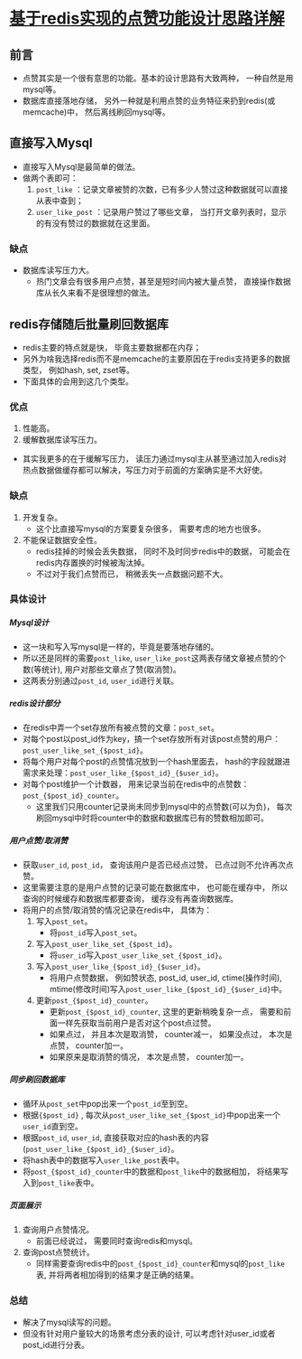 # [基于redis实现的点赞功能设计思路详解](http://www.jb51.net/article/113210.htm)

## 前言

- 点赞其实是一个很有意思的功能。基本的设计思路有大致两种， 一种自然是用mysql等。
- 数据库直接落地存储， 另外一种就是利用点赞的业务特征来扔到redis(或memcache)中， 然后离线刷回mysql等。

## 直接写入Mysql

- 直接写入Mysql是最简单的做法。
- 做两个表即可：
  1. `post_like` ：记录文章被赞的次数，已有多少人赞过这种数据就可以直接从表中查到；
  2. `user_like_post` ：记录用户赞过了哪些文章， 当打开文章列表时，显示的有没有赞过的数据就在这里面。

### 缺点

- 数据库读写压力大。
  - 热门文章会有很多用户点赞，甚至是短时间内被大量点赞， 直接操作数据库从长久来看不是很理想的做法。

## redis存储随后批量刷回数据库

- redis主要的特点就是快， 毕竟主要数据都在内存；
- 另外为啥我选择redis而不是memcache的主要原因在于redis支持更多的数据类型， 例如hash, set, zset等。
- 下面具体的会用到这几个类型。

### 优点

1. 性能高。
2. 缓解数据库读写压力。

- 其实我更多的在于缓解写压力， 读压力通过mysql主从甚至通过加入redis对热点数据做缓存都可以解决，写压力对于前面的方案确实是不大好使。

### 缺点

1. 开发复杂。
   - 这个比直接写mysql的方案要复杂很多， 需要考虑的地方也很多。
2. 不能保证数据安全性。
   - redis挂掉的时候会丢失数据， 同时不及时同步redis中的数据， 可能会在redis内存置换的时候被淘汰掉。
   - 不过对于我们点赞而已， 稍微丢失一点数据问题不大。

### 具体设计

##### Mysql设计

- 这一块和写入写mysql是一样的，毕竟是要落地存储的。
- 所以还是同样的需要`post_like`, `user_like_post`这两表存储文章被点赞的个数(等统计), 用户对那些文章点了赞(取消赞)。
- 这两表分别通过`post_id`, `user_id`进行关联。

##### redis设计部分

- 在redis中弄一个set存放所有被点赞的文章：`post_set`。
- 对每个post以post_id作为key，搞一个set存放所有对该post点赞的用户：`post_user_like_set_{$post_id}`。
- 将每个用户对每个post的点赞情况放到一个hash里面去， hash的字段就跟进需求来处理：`post_user_like_{$post_id}_{$user_id}`。
- 对每个post维护一个计数器， 用来记录当前在redis中的点赞数：`post_{$post_id}_counter`。
  - 这里我们只用counter记录尚未同步到mysql中的点赞数(可以为负)， 每次刷回mysql中时将counter中的数据和数据库已有的赞数相加即可。

##### 用户点赞/取消赞

- 获取`user_id`, `post_id`， 查询该用户是否已经点过赞， 已点过则不允许再次点赞。
- 这里需要注意的是用户点赞的记录可能在数据库中， 也可能在缓存中， 所以查询的时候缓存和数据库都要查询， 缓存没有再查询数据库。
- 将用户的点赞/取消赞的情况记录在redis中， 具体为：
  1. 写入`post_set`。
     - 将`post_id`写入`post_set`。
  2. 写入`post_user_like_set_{$post_id}`。
     - 将`user_id`写入`post_user_like_set_{$post_id}`。
  3. 写入`post_user_like_{$post_id}_{$user_id}`。
     - 将用户点赞数据， 例如赞状态, post_id, user_id, ctime(操作时间), mtime(修改时间)写入`post_user_like_{$post_id}_{$user_id}`中。
  4. 更新`post_{$post_id}_counter`。
     - 更新`post_{$post_id}_counter`, 这里的更新稍晚复杂一点， 需要和前面一样先获取当前用户是否对这个post点过赞。
     - 如果点过， 并且本次是取消赞， counter减一， 如果没点过， 本次是点赞， counter加一。
     - 如果原来是取消赞的情况， 本次是点赞， counter加一。

##### 同步刷回数据库

- 循环从`post_set`中pop出来一个`post_id`至到空。
- 根据`{$post_id}` , 每次从`post_user_like_set_{$post_id}`中pop出来一个`user_id`直到空。
- 根据`post_id`, `user_id`, 直接获取对应的hash表的内容(`post_user_like_{$post_id}_{$user_id}`。
- 将hash表中的数据写入`user_like_post`表中。
- 将`post_{$post_id}_counter`中的数据和`post_like`中的数据相加， 将结果写入到`post_like`表中。

##### 页面展示

1. 查询用户点赞情况。
   - 前面已经说过， 需要同时查询redis和mysql。
2. 查询post点赞统计。
   - 同样需要查询redis中的`post_{$post_id}_counter`和mysql的`post_like`表, 并将两者相加得到的结果才是正确的结果。

### 总结

- 解决了mysql读写的问题。
- 但没有针对用户量较大的场景考虑分表的设计, 可以考虑针对user_id或者post_id进行分表。